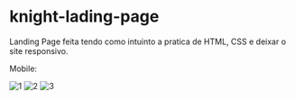 # knight-lading-page
Landing Page feita tendo como intuinto a pratica de HTML, CSS e deixar o site responsivo.


Mobile:

![1](https://github.com/diiogo45/knight-lading-page/assets/88461069/423d8b2e-7132-4a05-ad4d-41f4ead3faac)
![2](https://github.com/diiogo45/knight-lading-page/assets/88461069/cbd75f6e-6248-490c-9e5a-d0e1673dfd1a)
![3](https://github.com/diiogo45/knight-lading-page/assets/88461069/df3ebce1-ada2-49e1-9485-9320ca0fe28e)





